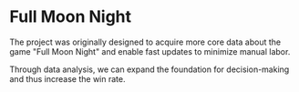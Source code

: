 # Full Moon Night
The project was originally designed to acquire more core data about the game "Full Moon Night" and enable fast updates to minimize manual labor. 

Through data analysis, we can expand the foundation for decision-making and thus increase the win rate.
